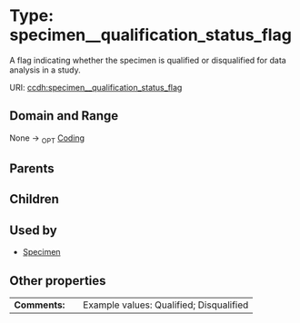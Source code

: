 
# Type: specimen__qualification_status_flag


A flag indicating whether the specimen is qualified or disqualified for data analysis in a study.

URI: [ccdh:specimen__qualification_status_flag](https://example.org/ccdh/specimen__qualification_status_flag)


## Domain and Range

None ->  <sub>OPT</sub> [Coding](Coding.md)

## Parents


## Children


## Used by

 * [Specimen](Specimen.md)

## Other properties

|  |  |  |
| --- | --- | --- |
| **Comments:** | | Example values: Qualified; Disqualified |

